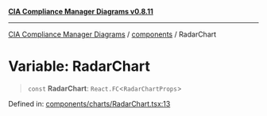[**CIA Compliance Manager Diagrams v0.8.11**](../../README.md)

***

[CIA Compliance Manager Diagrams](../../modules.md) / [components](../README.md) / RadarChart

# Variable: RadarChart

> `const` **RadarChart**: `React.FC`\<`RadarChartProps`\>

Defined in: [components/charts/RadarChart.tsx:13](https://github.com/Hack23/cia-compliance-manager/blob/d6eede30e4f01622fe18187e98b207e9a06a781f/src/components/charts/RadarChart.tsx#L13)
